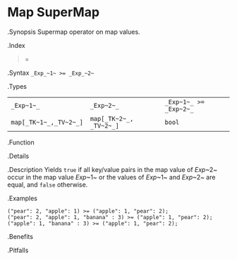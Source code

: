 # Map SuperMap

.Synopsis
Supermap operator on map values.

.Index
>=

.Syntax
`_Exp_~1~ >= _Exp_~2~`

.Types

|                       |                         |                         |
| --- | --- | --- |
| `_Exp~1~_`            |  `_Exp~2~_`             | `_Exp~1~_ >= _Exp~2~_`  |
| `map[_TK~1~_,_TV~2~_]` |  `map[_TK~2~_, _TV~2~_]` | `bool`                |


.Function

.Details

.Description
Yields `true` if all key/value pairs in the map value of _Exp_~2~ occur in the map value _Exp_~1~
or the values of _Exp_~1~ and _Exp_~2~ are equal, and `false` otherwise.

.Examples
```rascal-shell
("pear": 2, "apple": 1) >= ("apple": 1, "pear": 2);
("pear": 2, "apple": 1, "banana" : 3) >= ("apple": 1, "pear": 2);
("apple": 1, "banana" : 3) >= ("apple": 1, "pear": 2);
```

.Benefits

.Pitfalls

